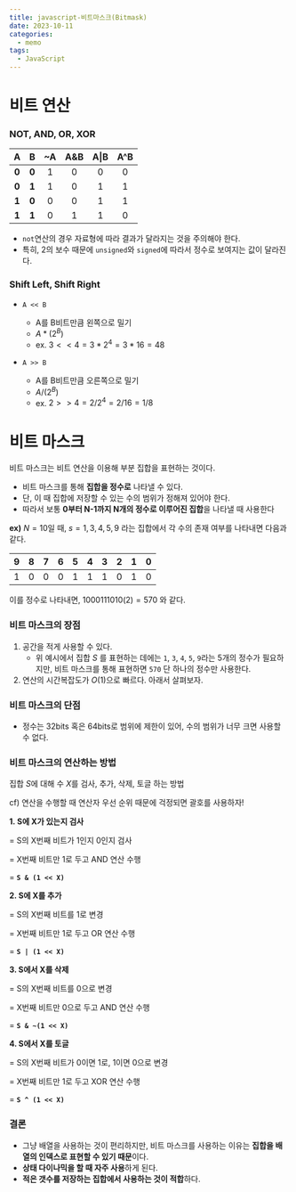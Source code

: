 ```yaml
---
title: javascript-비트마스크(Bitmask)
date: 2023-10-11
categories:
  - memo
tags:
  - JavaScript
---
```


# 비트 연산

### NOT, AND, OR, XOR

| **A** | **B** | ~A  | A&B | A\|B | A^B |
| :---: | :---: | :-: | :-: | :--: | :-: |
| **0** | **0** |  1  |  0  |  0   |  0  |
| **0** | **1** |  1  |  0  |  1   |  1  |
| **1** | **0** |  0  |  0  |  1   |  1  |
| **1** | **1** |  0  |  1  |  1   |  0  |

- `not`연산의 경우 자료형에 따라 결과가 달라지는 것을 주의해야 한다.
- 특히, 2의 보수 때문에 `unsigned`와 `signed`에 따라서 정수로 보여지는 값이 달라진다.

### **Shift Left, Shift Right**

- `A << B`

  - A를 B비트만큼 왼쪽으로 밀기
  - $A * (2^B)$
  - ex. $3 << 4 = 3 * 2^4 = 3 * 16 = 48$

- `A >> B`

  - A를 B비트만큼 오른쪽으로 밀기
  - $A / (2^B)$
  - ex. $2 >> 4 = 2 / 2^4 = 2 / 16 = 1 / 8$

# 비트 마스크

비트 마스크는 비트 연산을 이용해 부분 집합을 표현하는 것이다.

- 비트 마스크를 통해 **집합을 정수로** 나타낼 수 있다.
- 단, 이 때 집합에 저장할 수 있는 수의 범위가 정해져 있어야 한다.
- 따라서 보통 **0부터 N-1까지 N개의 정수로 이루어진 집합**을 나타낼 때 사용한다

**ex)** $N = 10$일 때, $s = {1, 3, 4, 5, 9}$ 라는 집합에서 각 수의 존재 여부를 나타내면 다음과 같다.

| **9** | **8** | **7** | **6** | **5** | **4** | **3** | **2** | **1** | **0** |
| ----- | ----- | ----- | ----- | ----- | ----- | ----- | ----- | ----- | ----- |
| 1     | 0     | 0     | 0     | 1     | 1     | 1     | 0     | 1     | 0     |

이를 정수로 나타내면, $1000111010(2) = 570$ 와 같다.

### **비트 마스크의 장점**

1. 공간을 적게 사용할 수 있다.
   - 위 예시에서 집합 $S$ 를 표현하는 데에는 `1`, `3`, `4`, `5`, `9`라는 5개의 정수가 필요하지만, 비트 마스크를 통해 표현하면 `570` 단 하나의 정수만 사용한다.
2. 연산의 시간복잡도가 $O(1)$으로 빠르다. 아래서 살펴보자.

### **비트 마스크의 단점**

- 정수는 32bits 혹은 64bits로 범위에 제한이 있어, 수의 범위가 너무 크면 사용할 수 없다.

### **비트 마스크의 연산하는 방법**

집합 $S$에 대해 수 $X$를 검사, 추가, 삭제, 토글 하는 방법

cf) 연산을 수행할 때 연산자 우선 순위 때문에 걱정되면 괄호를 사용하자!

**1. S에 X가 있는지 검사**

= S의 X번째 비트가 1인지 0인지 검사

= X번째 비트만 1로 두고 AND 연산 수행

= **`S & (1 << X)`**

**2. S에 X를 추가**

= S의 X번째 비트를 1로 변경

= X번째 비트만 1로 두고 OR 연산 수행

= **`S | (1 << X)`**

**3. S에서 X를 삭제**

= S의 X번째 비트를 0으로 변경

= X번째 비트만 0으로 두고 AND 연산 수행

= **`S & ~(1 << X)`**

**4. S에서 X를 토글**

= S의 X번째 비트가 0이면 1로, 1이면 0으로 변경

= X번째 비트만 1로 두고 XOR 연산 수행

= **`S ^ (1 << X)`**

### **결론**

- 그냥 배열을 사용하는 것이 편리하지만, 비트 마스크를 사용하는 이유는 **집합을 배열의 인덱스로 표현할 수 있기 때문**이다.
- **상태 다이나믹을 할 때 자주 사용**하게 된다.
- **적은 갯수를 저장하는 집합에서 사용하는 것이 적합**하다.
